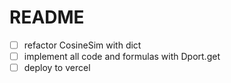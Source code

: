 # README

* [ ] refactor CosineSim with dict
* [ ] implement all code and formulas with Dport.get 
* [ ] deploy to vercel 
